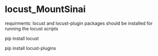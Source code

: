 # locust_MountSinai
requirments: locust and locust-plugin packages should be installed for running the locust scripts

pip install locust

pip install locust-plugins
